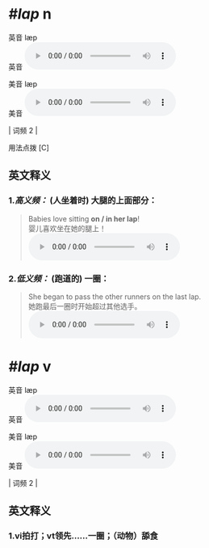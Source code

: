 # ***\#lap*** n
英音 læp  
英音
<audio src="./media/lap-B.aac" controls="controls"></audio>

美音 læp  
美音
<audio src="./media/lap.aac" controls="controls"></audio>



| 词频 2 |  

用法点拨  [C]

英文释义
---
### 1.*高义频：* **(人坐着时) 大腿的上面部分：**  

 > Babies love sitting **on / in her lap**!   
 > 婴儿喜欢坐在她的腿上！    
<audio src="./media/lap-1.aac" controls="controls"></audio>

### 2.*低义频：* **(跑道的) 一圈：**  

 > She began to pass the other runners on the last lap.  
 > 她跑最后一圈时开始超过其他选手。    
<audio src="./media/lap-2.aac" controls="controls"></audio>


# ***\#lap*** v
英音 læp  
英音
<audio src="./media/lap-B.aac" controls="controls"></audio>

美音 læp  
美音
<audio src="./media/lap.aac" controls="controls"></audio>



| 词频 2 |  

英文释义
---
### 1.**vi拍打；vt领先……一圈；（动物）舔食**  


